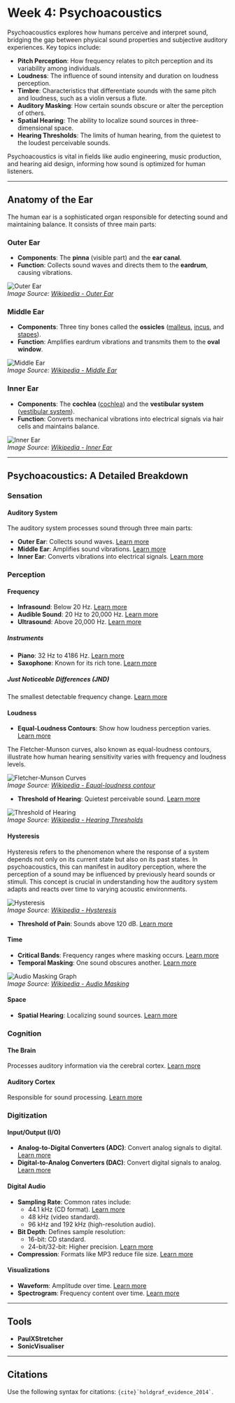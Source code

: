 # Week 4: Psychoacoustics

Psychoacoustics explores how humans perceive and interpret sound, bridging the gap between physical sound properties and subjective auditory experiences. Key topics include:

- **Pitch Perception**: How frequency relates to pitch perception and its variability among individuals.
- **Loudness**: The influence of sound intensity and duration on loudness perception.
- **Timbre**: Characteristics that differentiate sounds with the same pitch and loudness, such as a violin versus a flute.
- **Auditory Masking**: How certain sounds obscure or alter the perception of others.
- **Spatial Hearing**: The ability to localize sound sources in three-dimensional space.
- **Hearing Thresholds**: The limits of human hearing, from the quietest to the loudest perceivable sounds.

Psychoacoustics is vital in fields like audio engineering, music production, and hearing aid design, informing how sound is optimized for human listeners.

---

## Anatomy of the Ear

The human ear is a sophisticated organ responsible for detecting sound and maintaining balance. It consists of three main parts:

### Outer Ear
- **Components**: The **pinna** (visible part) and the **ear canal**.
- **Function**: Collects sound waves and directs them to the **eardrum**, causing vibrations.

![Outer Ear](https://upload.wikimedia.org/wikipedia/commons/6/6f/Outer_ear_anatomy.png)  
*Image Source: [Wikipedia - Outer Ear](https://en.wikipedia.org/wiki/Outer_ear)*

### Middle Ear
- **Components**: Three tiny bones called the **ossicles** ([malleus](https://en.wikipedia.org/wiki/Malleus), [incus](https://en.wikipedia.org/wiki/Incus), and [stapes](https://en.wikipedia.org/wiki/Stapes)).
- **Function**: Amplifies eardrum vibrations and transmits them to the **oval window**.

![Middle Ear](https://upload.wikimedia.org/wikipedia/commons/4/4c/Middle_ear_anatomy.png)  
*Image Source: [Wikipedia - Middle Ear](https://en.wikipedia.org/wiki/Middle_ear)*

### Inner Ear
- **Components**: The **cochlea** ([cochlea](https://en.wikipedia.org/wiki/Cochlea)) and the **vestibular system** ([vestibular system](https://en.wikipedia.org/wiki/Vestibular_system)).
- **Function**: Converts mechanical vibrations into electrical signals via hair cells and maintains balance.

![Inner Ear](https://upload.wikimedia.org/wikipedia/commons/3/3e/Inner_ear_anatomy.png)  
*Image Source: [Wikipedia - Inner Ear](https://en.wikipedia.org/wiki/Inner_ear)*

---

## Psychoacoustics: A Detailed Breakdown

### Sensation

#### Auditory System
The auditory system processes sound through three main parts:
- **Outer Ear**: Collects sound waves. [Learn more](https://en.wikipedia.org/wiki/Outer_ear)
- **Middle Ear**: Amplifies sound vibrations. [Learn more](https://en.wikipedia.org/wiki/Middle_ear)
- **Inner Ear**: Converts vibrations into electrical signals. [Learn more](https://en.wikipedia.org/wiki/Inner_ear)

### Perception

#### Frequency
- **Infrasound**: Below 20 Hz. [Learn more](https://en.wikipedia.org/wiki/Infrasound)
- **Audible Sound**: 20 Hz to 20,000 Hz. [Learn more](https://en.wikipedia.org/wiki/Hearing_range)
- **Ultrasound**: Above 20,000 Hz. [Learn more](https://en.wikipedia.org/wiki/Ultrasound)

##### Instruments
- **Piano**: 32 Hz to 4186 Hz. [Learn more](https://en.wikipedia.org/wiki/Piano)
- **Saxophone**: Known for its rich tone. [Learn more](https://en.wikipedia.org/wiki/Saxophone)

##### Just Noticeable Differences (JND)
The smallest detectable frequency change. [Learn more](https://en.wikipedia.org/wiki/Just-noticeable_difference)

#### Loudness
- **Equal-Loudness Contours**: Show how loudness perception varies. [Learn more](https://en.wikipedia.org/wiki/Equal-loudness_contour)

The Fletcher-Munson curves, also known as equal-loudness contours, illustrate how human hearing sensitivity varies with frequency and loudness levels.

![Fletcher-Munson Curves](https://upload.wikimedia.org/wikipedia/commons/4/4c/Lindos1.svg)  
*Image Source: [Wikipedia - Equal-loudness contour](https://en.wikipedia.org/wiki/Equal-loudness_contour)*

- **Threshold of Hearing**: Quietest perceivable sound. [Learn more](https://en.wikipedia.org/wiki/Absolute_threshold_of_hearing)

![Threshold of Hearing](https://upload.wikimedia.org/wikipedia/commons/d/da/Average_click-evoked_waveforms_and_Average_hearing_thresholds_for_younger_and_older_adults.jpg)  
*Image Source: [Wikipedia - Hearing Thresholds](https://en.wikipedia.org/wiki/Absolute_threshold_of_hearing)*

#### Hysteresis
Hysteresis refers to the phenomenon where the response of a system depends not only on its current state but also on its past states. In psychoacoustics, this can manifest in auditory perception, where the perception of a sound may be influenced by previously heard sounds or stimuli. This concept is crucial in understanding how the auditory system adapts and reacts over time to varying acoustic environments.

![Hysteresis](https://upload.wikimedia.org/wikipedia/en/e/e2/Hysteresis.png)  
*Image Source: [Wikipedia - Hysteresis](https://en.wikipedia.org/wiki/Hysteresis)*

- **Threshold of Pain**: Sounds above 120 dB. [Learn more](https://en.wikipedia.org/wiki/Sound_pressure)

#### Time
- **Critical Bands**: Frequency ranges where masking occurs. [Learn more](https://en.wikipedia.org/wiki/Critical_band)
- **Temporal Masking**: One sound obscures another. [Learn more](https://en.wikipedia.org/wiki/Masking_(audio))

![Audio Masking Graph](https://upload.wikimedia.org/wikipedia/commons/e/eb/Audio_Mask_Graph.png)  
*Image Source: [Wikipedia - Audio Masking](https://en.wikipedia.org/wiki/Masking_(audio))*

#### Space
- **Spatial Hearing**: Localizing sound sources. [Learn more](https://en.wikipedia.org/wiki/Sound_localization)

### Cognition

#### The Brain
Processes auditory information via the cerebral cortex. [Learn more](https://en.wikipedia.org/wiki/Cerebral_cortex)

#### Auditory Cortex
Responsible for sound processing. [Learn more](https://en.wikipedia.org/wiki/Auditory_cortex)

### Digitization

#### Input/Output (I/O)
- **Analog-to-Digital Converters (ADC)**: Convert analog signals to digital. [Learn more](https://en.wikipedia.org/wiki/Analog-to-digital_converter)
- **Digital-to-Analog Converters (DAC)**: Convert digital signals to analog. [Learn more](https://en.wikipedia.org/wiki/Digital-to-analog_converter)

#### Digital Audio
- **Sampling Rate**: Common rates include:
    - 44.1 kHz (CD format). [Learn more](https://en.wikipedia.org/wiki/Sampling_(signal_processing))
    - 48 kHz (video standard).
    - 96 kHz and 192 kHz (high-resolution audio).
- **Bit Depth**: Defines sample resolution:
    - 16-bit: CD standard.
    - 24-bit/32-bit: Higher precision. [Learn more](https://en.wikipedia.org/wiki/Audio_bit_depth)
- **Compression**: Formats like MP3 reduce file size. [Learn more](https://en.wikipedia.org/wiki/Audio_data_compression)

#### Visualizations
- **Waveform**: Amplitude over time. [Learn more](https://en.wikipedia.org/wiki/Waveform)
- **Spectrogram**: Frequency content over time. [Learn more](https://en.wikipedia.org/wiki/Spectrogram)

---

## Tools

- **PaulXStretcher**
- **SonicVisualiser**

---

## Citations

Use the following syntax for citations: `` {cite}`holdgraf_evidence_2014` ``.

```{bibliography}
```
